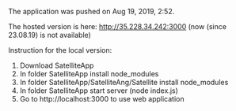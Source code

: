 The application was pushed on Aug 19, 2019, 2:52.

The hosted version is here: http://35.228.34.242:3000 (now (since 23.08.19) is not available)

Instruction for the local version:
1. Download SatelliteApp
2. In folder SatelliteApp install node_modules
3. In folder SatelliteApp/SatelliteAng/Satellite install node_modules
4. In folder SatelliteApp start server (node index.js)
5. Go to http://localhost:3000 to use web application
